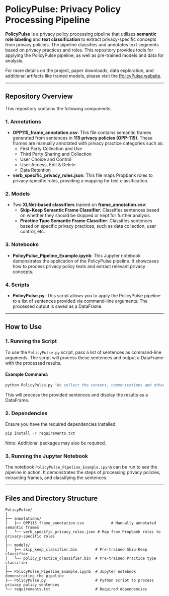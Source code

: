 
# PolicyPulse: Privacy Policy Processing Pipeline

**PolicyPulse** is a privacy policy processing pipeline that utilizes **semantic role labeling** and **text classification** to extract privacy-specific concepts from privacy policies. The pipeline classifies and annotates text segments based on privacy practices and roles. This repository provides tools for applying the PolicyPulse pipeline, as well as pre-trained models and data for analysis.

For more details on the project, paper downloads, data exploration, and additional artifacts like trained models, please visit the [PolicyPulse website](https://ppevo.cs.du.edu).

---

## Repository Overview

This repository contains the following components:

### 1. **Annotations**
   - **OPP115_frame_annotation.csv**: This file contains semantic frames generated from sentences in **115 privacy policies (OPP-115)**. These frames are manually annotated with privacy practice categories such as:
     - First Party Collection and Use
     - Third Party Sharing and Collection
     - User Choice and Control
     - User Access, Edit & Delete
     - Data Retention
   - **verb_specific_privacy_roles.json**: This file maps Propbank roles to privacy-specific roles, providing a mapping for text classification.

### 2. **Models**
   - Two **XLNet-based classifiers** trained on **frame_annotation.csv**:
     - **Skip-Keep Semantic Frame Classifier**: Classifies sentences based on whether they should be skipped or kept for further analysis.
     - **Practice Type Semantic Frame Classifier**: Classifies sentences based on specific privacy practices, such as data collection, user control, etc.

### 3. **Notebooks**
   - **PolicyPulse_Pipeline_Example.ipynb**: This Jupyter notebook demonstrates the application of the PolicyPulse pipeline. It showcases how to process privacy policy texts and extract relevant privacy concepts.

### 4. **Scripts**
   - **PolicyPulse.py**: This script allows you to apply the PolicyPulse pipeline to a list of sentences provided via command-line arguments. The processed output is saved as a DataFrame.

---

## How to Use

### 1. **Running the Script**

To use the `PolicyPulse.py` script, pass a list of sentences as command-line arguments. The script will process these sentences and output a DataFrame with the processed results.

#### Example Command:
```bash
python PolicyPulse.py "We collect the content, communications and other information you provide when you use our Products, including when you sign up for an account, create or share content, and message or communicate with others." "We provide information and content to vendors and service providers who support our business, such as by providing technical infrastructure services, analyzing how our Products are used, providing customer service, facilitating payments, or conducting surveys."
```

This will process the provided sentences and display the results as a DataFrame.

### 2. **Dependencies**

Ensure you have the required dependencies installed:

```bash
pip install -r requirements.txt
```

Note: Additional packages may also be required.

### 3. **Running the Jupyter Notebook**

The notebook `PolicyPulse_Pipeline_Example.ipynb` can be run to see the pipeline in action. It demonstrates the steps of processing privacy policies, extracting frames, and classifying the sentences.

---

## Files and Directory Structure

```
PolicyPulse/
│
├── annotations/
│   ├── OPP115_frame_annotation.csv            # Manually annotated semantic frames
│   └── verb_specific_privacy_roles.json # Map from Propbank roles to privacy-specific roles
│
├── models/
│   ├── skip_keep_classifier.bin        # Pre-trained Skip-Keep classifier
│   └── policy_practice_classifier.bin  # Pre-trained Practice type classifier
│
├── PolicyPulse_Pipeline_Example.ipynb  # Jupyter notebook demonstrating the pipeline
├── PolicyPulse.py                      # Python script to process privacy policy sentences
└── requirements.txt                    # Required dependencies
```



